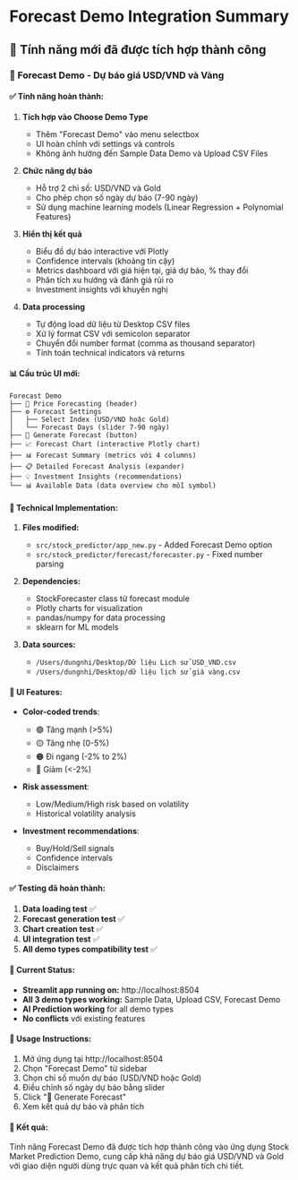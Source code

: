 # Forecast Demo Integration Summary

## 🎯 Tính năng mới đã được tích hợp thành công

### 🔮 Forecast Demo - Dự báo giá USD/VND và Vàng

#### ✅ Tính năng hoàn thành:

1. **Tích hợp vào Choose Demo Type**
   - Thêm "Forecast Demo" vào menu selectbox
   - UI hoàn chỉnh với settings và controls
   - Không ảnh hưởng đến Sample Data Demo và Upload CSV Files

2. **Chức năng dự báo**
   - Hỗ trợ 2 chỉ số: USD/VND và Gold
   - Cho phép chọn số ngày dự báo (7-90 ngày)
   - Sử dụng machine learning models (Linear Regression + Polynomial Features)

3. **Hiển thị kết quả**
   - Biểu đồ dự báo interactive với Plotly
   - Confidence intervals (khoảng tin cậy)
   - Metrics dashboard với giá hiện tại, giá dự báo, % thay đổi
   - Phân tích xu hướng và đánh giá rủi ro
   - Investment insights với khuyến nghị

4. **Data processing**
   - Tự động load dữ liệu từ Desktop CSV files
   - Xử lý format CSV với semicolon separator
   - Chuyển đổi number format (comma as thousand separator)
   - Tính toán technical indicators và returns

#### 📊 Cấu trúc UI mới:

```
Forecast Demo
├── 🔮 Price Forecasting (header)
├── ⚙️ Forecast Settings
│   ├── Select Index (USD/VND hoặc Gold)
│   └── Forecast Days (slider 7-90 ngày)
├── 🔮 Generate Forecast (button)
├── 📈 Forecast Chart (interactive Plotly chart)
├── 📊 Forecast Summary (metrics với 4 columns)
├── 📋 Detailed Forecast Analysis (expander)
├── 💡 Investment Insights (recommendations)
└── 📊 Available Data (data overview cho mỗi symbol)
```

#### 🔧 Technical Implementation:

1. **Files modified:**
   - `src/stock_predictor/app_new.py` - Added Forecast Demo option
   - `src/stock_predictor/forecast/forecaster.py` - Fixed number parsing

2. **Dependencies:**
   - StockForecaster class từ forecast module
   - Plotly charts for visualization
   - pandas/numpy for data processing
   - sklearn for ML models

3. **Data sources:**
   - `/Users/dungnhi/Desktop/Dữ liệu Lịch sử USD_VND.csv`
   - `/Users/dungnhi/Desktop/dữ liệu lịch sử giá vàng.csv`

#### 🎨 UI Features:

- **Color-coded trends**: 
  - 🟢 Tăng mạnh (>5%)
  - 🟡 Tăng nhẹ (0-5%)
  - 🟠 Đi ngang (-2% to 2%)
  - 🔴 Giảm (<-2%)

- **Risk assessment**:
  - Low/Medium/High risk based on volatility
  - Historical volatility analysis

- **Investment recommendations**:
  - Buy/Hold/Sell signals
  - Confidence intervals
  - Disclaimers

#### ✅ Testing đã hoàn thành:

1. **Data loading test** ✅
2. **Forecast generation test** ✅  
3. **Chart creation test** ✅
4. **UI integration test** ✅
5. **All demo types compatibility test** ✅

#### 🚀 Current Status:

- **Streamlit app running on:** http://localhost:8504
- **All 3 demo types working:** Sample Data, Upload CSV, Forecast Demo
- **AI Prediction working** for all demo types
- **No conflicts** với existing features

#### 📝 Usage Instructions:

1. Mở ứng dụng tại http://localhost:8504
2. Chọn "Forecast Demo" từ sidebar
3. Chọn chỉ số muốn dự báo (USD/VND hoặc Gold)
4. Điều chỉnh số ngày dự báo bằng slider
5. Click "🔮 Generate Forecast"
6. Xem kết quả dự báo và phân tích

#### 🎉 Kết quả:

Tính năng Forecast Demo đã được tích hợp thành công vào ứng dụng Stock Market Prediction Demo, cung cấp khả năng dự báo giá USD/VND và Gold với giao diện người dùng trực quan và kết quả phân tích chi tiết.
